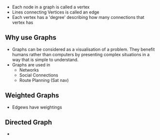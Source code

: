 - Each node in a graph is called a vertex
- Lines connecting Vertices is called an edge
- Each vertex has a 'degree' describing how many connections that vertex has

## Why use Graphs
- Graphs can be considered as a visualisation of a problem. They benefit humans rather than computers by presenting complex situations in a way that is simple to understand.
- Graphs are used in
	- Networks
	- Social Connections
	- Route Planning (Sat nav)

## Weighted Graphs
- Edgews have weightings

## Directed Graph
- 